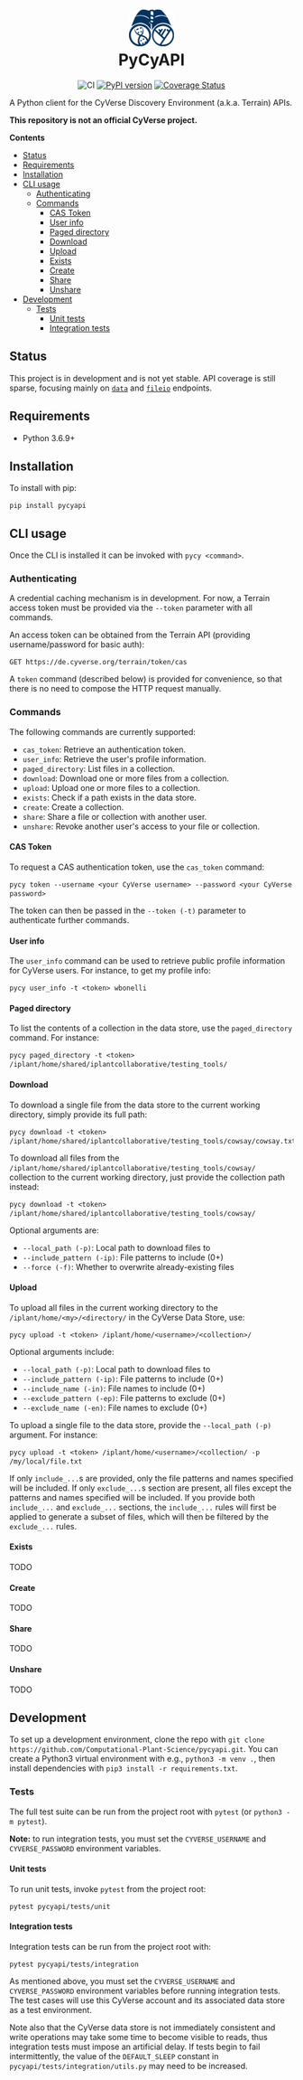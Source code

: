 <div align="center">
<h1>
<img src="https://github.com/Computational-Plant-Science/pycyapi/blob/main/de.png?raw=true" style="position:relative;width:80px;" />
<br/>
PyCyAPI
</h1>

![CI](https://github.com/Computational-Plant-Science/pycyapi/workflows/CI/badge.svg)
[![PyPI version](https://badge.fury.io/py/pycyapi.svg)](https://badge.fury.io/py/pycyapi)
[![Coverage Status](https://coveralls.io/repos/github/Computational-Plant-Science/pycyapi/badge.svg?branch=main)](https://coveralls.io/github/Computational-Plant-Science/pycyapi?branch=main)

</div>

A Python client for the CyVerse Discovery Environment (a.k.a. Terrain) APIs.

**This repository is not an official CyVerse project.**

<!-- START doctoc generated TOC please keep comment here to allow auto update -->
<!-- DON'T EDIT THIS SECTION, INSTEAD RE-RUN doctoc TO UPDATE -->
**Contents**

- [Status](#status)
- [Requirements](#requirements)
- [Installation](#installation)
- [CLI usage](#cli-usage)
  - [Authenticating](#authenticating)
  - [Commands](#commands)
    - [CAS Token](#cas-token)
    - [User info](#user-info)
    - [Paged directory](#paged-directory)
    - [Download](#download)
    - [Upload](#upload)
    - [Exists](#exists)
    - [Create](#create)
    - [Share](#share)
    - [Unshare](#unshare)
- [Development](#development)
  - [Tests](#tests)
    - [Unit tests](#unit-tests)
    - [Integration tests](#integration-tests)

<!-- END doctoc generated TOC please keep comment here to allow auto update -->

## Status

This project is in development and is not yet stable. API coverage is still sparse, focusing mainly on [`data`](https://de.cyverse.org/terrain/docs/index.html#/data) and [`fileio`](https://de.cyverse.org/terrain/docs/index.html#/fileio) endpoints.

## Requirements

- Python 3.6.9+

## Installation

To install with  pip:

```shell script
pip install pycyapi
```

## CLI usage

Once the CLI is installed it can be invoked with `pycy <command>`.

### Authenticating

A credential caching mechanism is in development. For now, a Terrain access token must be provided via the `--token` parameter with all commands.

An access token can be obtained from the Terrain API (providing username/password for basic auth):

```shell script
GET https://de.cyverse.org/terrain/token/cas
```

A `token` command (described below) is provided for convenience, so that there is no need to compose the HTTP request manually.

### Commands

The following commands are currently supported:

- `cas_token`: Retrieve an authentication token.
- `user_info`: Retrieve the user's profile information.
- `paged_directory`: List files in a collection.
- `download`: Download one or more files from a collection.
- `upload`: Upload one or more files to a collection.
- `exists`: Check if a path exists in the data store.
- `create`: Create a collection.
- `share`: Share a file or collection with another user.
- `unshare`: Revoke another user's access to your file or collection.

#### CAS Token

To request a CAS authentication token, use the `cas_token` command:

```shell script
pycy token --username <your CyVerse username> --password <your CyVerse password>
```

The token can then be passed in the `--token (-t)` parameter to authenticate further commands.

#### User info

The `user_info` command can be used to retrieve public profile information for CyVerse users. For instance, to get my profile info:

```shell
pycy user_info -t <token> wbonelli
```

#### Paged directory

To list the contents of a collection in the data store, use the `paged_directory` command. For instance:

```shell
pycy paged_directory -t <token> /iplant/home/shared/iplantcollaborative/testing_tools/
```

#### Download

To download a single file from the data store to the current working directory, simply provide its full path:

```shell
pycy download -t <token> /iplant/home/shared/iplantcollaborative/testing_tools/cowsay/cowsay.txt
```

To download all files from the `/iplant/home/shared/iplantcollaborative/testing_tools/cowsay/` collection to the current working directory, just provide the collection path instead:

```shell
pycy download -t <token> /iplant/home/shared/iplantcollaborative/testing_tools/cowsay/
```

Optional arguments are:

- `--local_path (-p)`: Local path to download files to
- `--include_pattern (-ip)`: File patterns to include (0+)
- `--force (-f)`: Whether to overwrite already-existing files

#### Upload

To upload all files in the current working directory to the `/iplant/home/<my>/<directory/` in the CyVerse Data Store, use:

```shell script
pycy upload -t <token> /iplant/home/<username>/<collection>/
```

Optional arguments include:

- `--local_path (-p)`: Local path to download files to
- `--include_pattern (-ip)`: File patterns to include (0+)
- `--include_name (-in)`: File names to include (0+)
- `--exclude_pattern (-ep)`: File patterns to exclude (0+)
- `--exclude_name (-en)`: File names to exclude (0+)

To upload a single file to the data store, provide the `--local_path (-p)` argument. For instance:

```shell script
pycy upload -t <token> /iplant/home/<username>/<collection/ -p /my/local/file.txt
```

If only `include_...`s are provided, only the file patterns and names specified will be included. If only `exclude_...`s section are present, all files except the patterns and names specified will be included. If you provide both `include_...` and `exclude_...` sections, the `include_...` rules will first be applied to generate a subset of files, which will then be filtered by the `exclude_...` rules.

#### Exists

TODO

#### Create

TODO

#### Share

TODO

#### Unshare

TODO

## Development

To set up a development environment, clone the repo with `git clone https://github.com/Computational-Plant-Science/pycyapi.git`. You can create a Python3 virtual environment with e.g., `python3 -m venv .`, then install dependencies with `pip3 install -r requirements.txt`.

### Tests

The full test suite can be run from the project root with `pytest` (or `python3 -m pytest`).

**Note:** to run integration tests, you must set the `CYVERSE_USERNAME` and `CYVERSE_PASSWORD` environment variables.

#### Unit tests

To run unit tests, invoke `pytest` from the project root:

```shell script
pytest pycyapi/tests/unit
```

#### Integration tests

Integration tests can be run from the project root with:

```shell script
pytest pycyapi/tests/integration
```

As mentioned above, you must set the `CYVERSE_USERNAME` and `CYVERSE_PASSWORD` environment variables before running integration tests. The test cases will use this CyVerse account and its associated data store as a test environment.

Note also that the CyVerse data store is not immediately consistent and write operations may take some time to become visible to reads, thus integration tests must impose an artificial delay. If tests begin to fail intermittently, the value of the `DEFAULT_SLEEP` constant in `pycyapi/tests/integration/utils.py` may need to be increased.
